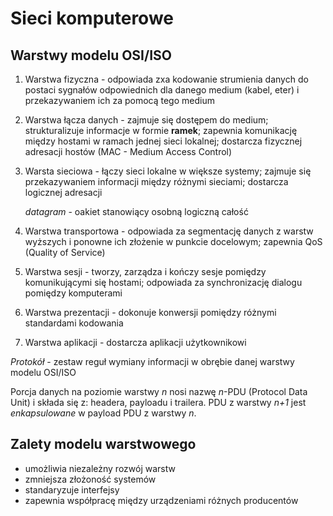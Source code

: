 # Sieci komputerowe

## Warstwy modelu OSI/ISO

1. Warstwa fizyczna - odpowiada zxa kodowanie strumienia danych do postaci sygnałów odpowiednich dla
   danego medium (kabel, eter) i przekazywaniem ich za pomocą tego medium

2. Warstwa łącza danych - zajmuje się dostępem do medium; strukturalizuje informacje w formie
   **ramek**; zapewnia komunikację między hostami w ramach jednej sieci lokalnej; dostarcza
   fizycznej adresacji hostów (MAC - Medium Access Control)

3. Warsta sieciowa - łączy sieci lokalne w większe systemy; zajmuje się przekazywaniem informacji
   między różnymi sieciami; dostarcza logicznej adresacji

   *datagram* - oakiet stanowiący osobną logiczną całość

4. Warstwa transportowa - odpowiada za segmentację danych z warstw wyższych i ponowne ich złożenie w
   punkcie docelowym; zapewnia QoS (Quality of Service)

5. Warstwa sesji - tworzy, zarządza i kończy sesje pomiędzy komunikującymi się hostami; odpowiada za
   synchronizację dialogu pomiędzy komputerami

6. Warstwa prezentacji - dokonuje konwersji pomiędzy różnymi standardami kodowania

7. Warstwa aplikacji - dostarcza aplikacji użytkownikowi

*Protokół* - zestaw reguł wymiany informacji w obrębie danej warstwy modelu OSI/ISO

Porcja danych na poziomie warstwy *n* nosi nazwę *n*-PDU (Protocol Data Unit) i składa się z:
headera, payloadu i trailera. PDU z warstwy *n+1* jest *enkapsulowane* w payload PDU z warstwy *n*.

## Zalety modelu warstwowego

* umożliwia niezależny rozwój warstw
* zmniejsza złożoność systemów
* standaryzuje interfejsy
* zapewnia współpracę między urządzeniami różnych producentów
